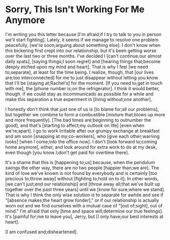# Sorry, This Isn't Working For Me Anymore

I'm writing you this letter because [I'm afraid;if I try to talk to you in person we'll start fighting]. Lately, it seems if we manage to resolve one problem peacefully, [we're soon;arguing about something else]. I don't know when this bickering first crept into our relationship, but it's been getting worse over the last two or three months. I've decided I [can't continue;our almost daily spats], [saying things;I soon regret] and [hearing things that;become deeply etched upon my mind and heart]. That is why I feel [we need to;separate], at least for the time being. I realize, though, that [our lives are;too interconnected] for me to just disappear without letting you know that I'll be [staying at;Rachel's] for the moment. [If you need to;get in touch with me], the [phone number is;on the refrigerator]. I think it would better, though, if we could stay as incommunicado as possible for a while and make this separation a true experiment in [living without;one another].

I honestly don't think that just one of us is [to blame for;all our problems], but together we combine to form a combustible [mixture that;blows up more and more frequently]. [The bad times are;beginning to outnumber the good], and that's [starting to affect;my outlook on life] [even when we're;apart]. I go to work irritable after our grumpy exchange at breakfast and am soon [snapping at my;co-workers], who [give each other;warning looks] [when I come;into the office now]. I don't [look forward to;coming home anymore], either, and look around for extra work to do at my desk, even though [you know I;don't get paid for overtime there].

It's a shame that this is [happening to;us] because, when the pendulum swings the other way, there are no two people [happier than;we are]. The kind of love we've known is not found by everybody and is certainly [too precious to;throw away] without [fighting to;hold on to it]. In other words, [we can't just;end our relationship] and [throw away all;that we've built up together over the past three years] until we [know for sure;where we stand]. That is why I think the only wise solution is to separate for awhile and see if "[absence makes;the heart grow fonder]," or if our relationship is actually worn out and we find ourselves with a mutual case of "[out of;sight], out of mind." I'm afraid that only [time and space will;determine our true feelings]. It's [painful for;me to leave you], Jerry, but [I only have;our best interests at heart].

[I am confused and;disheartened].
